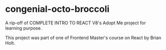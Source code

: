 # congenial-octo-broccoli

A rip-off of COMPLETE INTRO TO REACT V8's Adopt Me project for learning purpose.

This project was part of one of Frontend Master's course on React by Brian Holt.
